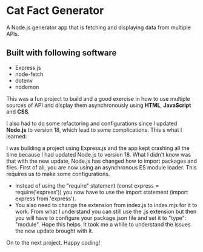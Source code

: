 # Cat Fact Generator

A Node.js generator app that is fetching and displaying data from multiple APIs.

## Built with following software
- Express.js
- node-fetch
- dotenv
- nodemon

This was a fun project to build and a good exercise in how to use multiple sources of API and display them asynchronously using **HTML**, **JavaScript** and **CSS**. 

I also had to do some refactoring and configurations since I updated **Node.js** to version 18, which lead to some complications.
This s what I learned:

I was building a project using Express.js and the app kept crashing all the time because I had updated Node.js to version 18. What I didn't know was that with the new update, Node.js has changed how to import packages and files.
First of all, you are now using an asynchronous ES module loader. This requires us to make some configurations.
- Instead of using the "require" statement (const express = require('express')) you now have to use the import statement (import express from 'express').
- You also need to change the extension from index.js to index.mjs for it to work.
From what I understand you can still use the .js extension but then you will have to configure your package.json file and set it to "type": "module".
Hope this helps. It took me a while to understand the issues the new update brought with it.

On to the next project.
Happy coding!
